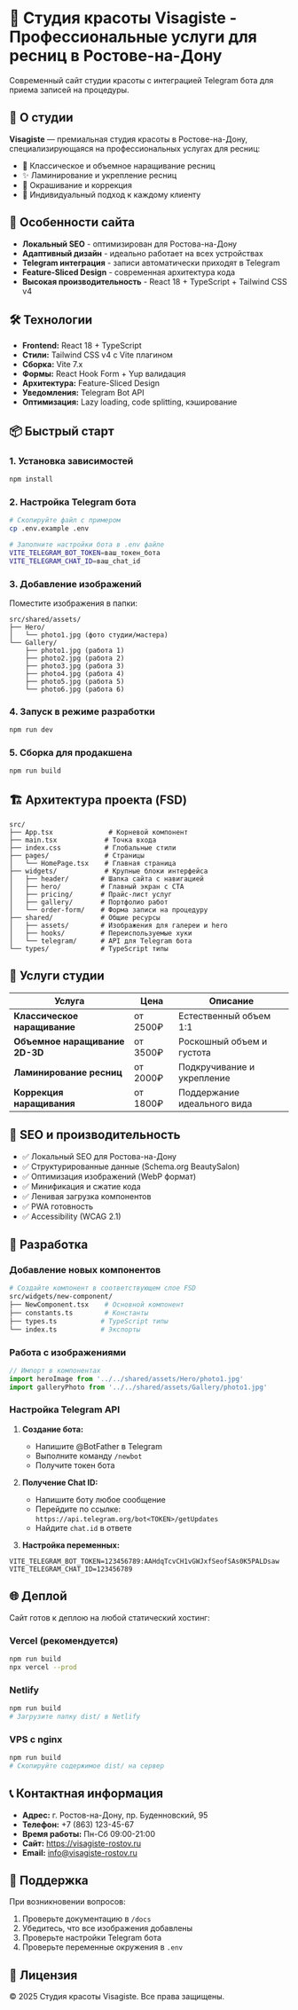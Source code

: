 # 💄 Студия красоты Visagiste - Профессиональные услуги для ресниц в Ростове-на-Дону

Современный сайт студии красоты с интеграцией Telegram бота для приема записей на процедуры.

## 🎯 О студии

**Visagiste** — премиальная студия красоты в Ростове-на-Дону, специализирующаяся на профессиональных услугах для ресниц:
- 💅 Классическое и объемное наращивание ресниц
- ✨ Ламинирование и укрепление ресниц
- 🎨 Окрашивание и коррекция
- 🌟 Индивидуальный подход к каждому клиенту

## 🚀 Особенности сайта

- **Локальный SEO** - оптимизирован для Ростова-на-Дону
- **Адаптивный дизайн** - идеально работает на всех устройствах  
- **Telegram интеграция** - записи автоматически приходят в Telegram
- **Feature-Sliced Design** - современная архитектура кода
- **Высокая производительность** - React 18 + TypeScript + Tailwind CSS v4

## 🛠 Технологии

- **Frontend:** React 18 + TypeScript
- **Стили:** Tailwind CSS v4 с Vite плагином
- **Сборка:** Vite 7.x
- **Формы:** React Hook Form + Yup валидация
- **Архитектура:** Feature-Sliced Design
- **Уведомления:** Telegram Bot API
- **Оптимизация:** Lazy loading, code splitting, кэширование

## 📦 Быстрый старт

### 1. Установка зависимостей
```bash
npm install
```

### 2. Настройка Telegram бота
```bash
# Скопируйте файл с примером
cp .env.example .env

# Заполните настройки бота в .env файле
VITE_TELEGRAM_BOT_TOKEN=ваш_токен_бота
VITE_TELEGRAM_CHAT_ID=ваш_chat_id
```

### 3. Добавление изображений
Поместите изображения в папки:
```
src/shared/assets/
├── Hero/
│   └── photo1.jpg (фото студии/мастера)
└── Gallery/
    ├── photo1.jpg (работа 1)
    ├── photo2.jpg (работа 2) 
    ├── photo3.jpg (работа 3)
    ├── photo4.jpg (работа 4)
    ├── photo5.jpg (работа 5)
    └── photo6.jpg (работа 6)
```

### 4. Запуск в режиме разработки
```bash
npm run dev
```

### 5. Сборка для продакшена
```bash
npm run build
```

## 🏗 Архитектура проекта (FSD)

```
src/
├── App.tsx              # Корневой компонент
├── main.tsx            # Точка входа
├── index.css           # Глобальные стили
├── pages/              # Страницы
│   └── HomePage.tsx    # Главная страница
├── widgets/            # Крупные блоки интерфейса
│   ├── header/        # Шапка сайта с навигацией
│   ├── hero/          # Главный экран с CTA
│   ├── pricing/       # Прайс-лист услуг
│   ├── gallery/       # Портфолио работ
│   └── order-form/    # Форма записи на процедуру
├── shared/            # Общие ресурсы
│   ├── assets/        # Изображения для галереи и hero
│   ├── hooks/         # Переиспользуемые хуки
│   └── telegram/      # API для Telegram бота
└── types/             # TypeScript типы
```

## 💄 Услуги студии

| Услуга | Цена | Описание |
|--------|------|----------|
| **Классическое наращивание** | от 2500₽ | Естественный объем 1:1 |
| **Объемное наращивание 2D-3D** | от 3500₽ | Роскошный объем и густота |
| **Ламинирование ресниц** | от 2000₽ | Подкручивание и укрепление |
| **Коррекция наращивания** | от 1800₽ | Поддержание идеального вида |

## 📱 SEO и производительность

- ✅ Локальный SEO для Ростова-на-Дону
- ✅ Структурированные данные (Schema.org BeautySalon)
- ✅ Оптимизация изображений (WebP формат)
- ✅ Минификация и сжатие кода
- ✅ Ленивая загрузка компонентов
- ✅ PWA готовность
- ✅ Accessibility (WCAG 2.1)

## 🔧 Разработка

### Добавление новых компонентов
```bash
# Создайте компонент в соответствующем слое FSD
src/widgets/new-component/
├── NewComponent.tsx    # Основной компонент
├── constants.ts        # Константы
├── types.ts           # TypeScript типы
└── index.ts           # Экспорты
```

### Работа с изображениями
```typescript
// Импорт в компонентах
import heroImage from '../../shared/assets/Hero/photo1.jpg'
import galleryPhoto from '../../shared/assets/Gallery/photo1.jpg'
```

### Настройка Telegram API

1. **Создание бота:**
   - Напишите @BotFather в Telegram
   - Выполните команду `/newbot`
   - Получите токен бота

2. **Получение Chat ID:**
   - Напишите боту любое сообщение
   - Перейдите по ссылке: `https://api.telegram.org/bot<TOKEN>/getUpdates`
   - Найдите `chat.id` в ответе

3. **Настройка переменных:**
```env
VITE_TELEGRAM_BOT_TOKEN=123456789:AAHdqTcvCH1vGWJxfSeofSAs0K5PALDsaw
VITE_TELEGRAM_CHAT_ID=123456789
```

## 🌐 Деплой

Сайт готов к деплою на любой статический хостинг:

### Vercel (рекомендуется)
```bash
npm run build
npx vercel --prod
```

### Netlify
```bash
npm run build
# Загрузите папку dist/ в Netlify
```

### VPS с nginx
```bash
npm run build
# Скопируйте содержимое dist/ на сервер
```

## 📞 Контактная информация

- **Адрес:** г. Ростов-на-Дону, пр. Буденновский, 95
- **Телефон:** +7 (863) 123-45-67 
- **Время работы:** Пн-Сб 09:00-21:00
- **Сайт:** https://visagiste-rostov.ru
- **Email:** info@visagiste-rostov.ru

## 🤝 Поддержка

При возникновении вопросов:
1. Проверьте документацию в `/docs`
2. Убедитесь, что все изображения добавлены
3. Проверьте настройки Telegram бота
4. Проверьте переменные окружения в `.env`

## 📄 Лицензия

© 2025 Студия красоты Visagiste. Все права защищены.